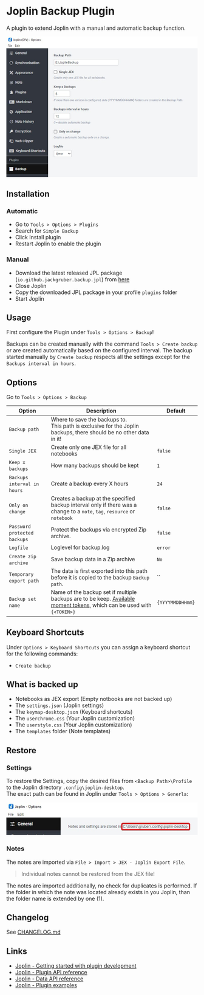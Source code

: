 # Joplin Backup Plugin

A plugin to extend Joplin with a manual and automatic backup function.

<img src=img/main.jpg>

## Installation

### Automatic

- Go to `Tools > Options > Plugins`
- Search for `Simple Backup`
- Click Install plugin
- Restart Joplin to enable the plugin

### Manual

- Download the latest released JPL package (`io.github.jackgruber.backup.jpl`) from [here](https://github.com/JackGruber/joplin-plugin-backup/releases/latest)
- Close Joplin
- Copy the downloaded JPL package in your profile `plugins` folder
- Start Joplin

## Usage

First configure the Plugin under `Tools > Options > Backup`!

Backups can be created manually with the command `Tools > Create backup` or are created automatically based on the configured interval.
The backup started manually by `Create backup` respects all the settings except for the `Backups interval in hours`.

## Options

Go to `Tools > Options > Backup`

| Option                       | Description                                                                                                                                                              | Default          |
| ---------------------------- | ------------------------------------------------------------------------------------------------------------------------------------------------------------------------ | ---------------- |
| `Backup path`                | Where to save the backups to. <br>This path is exclusive for the Joplin backups, there should be no other data in it!                                                    |                  |
| `Single JEX`                 | Create only one JEX file for all notebooks                                                                                                                               | `false`          |
| `Keep x backups`             | How many backups should be kept                                                                                                                                          | `1`              |
| `Backups interval in hours`  | Create a backup every X hours                                                                                                                                            | `24`             |
| `Only on change`             | Creates a backup at the specified backup interval only if there was a change to a `note`, `tag`, `resource` or `notebook`                                                | `false`          |
| `Password protected backups` | Protect the backups via encrypted Zip archive.                                                                                                                           | `false`          |
| `Logfile`                    | Loglevel for backup.log                                                                                                                                                  | `error`          |
| `Create zip archive`         | Save backup data in a Zip archive                                                                                                                                        | `No`             |
| `Temporary export path`      | The data is first exported into this path before it is copied to the backup `Backup path`.                                                                               | ``               |
| `Backup set name`            | Name of the backup set if multiple backups are to be keep. [Available moment tokens](https://momentjs.com/docs/#/displaying/format/), which can be used with `{<TOKEN>}` | `{YYYYMMDDHHmm}` |

## Keyboard Shortcuts

Under `Options > Keyboard Shortcuts` you can assign a keyboard shortcut for the following commands:

- `Create backup`

## What is backed up

- Notebooks as JEX export (Empty notbooks are not backed up)
- The `settings.json` (Joplin settings)
- The `keymap-desktop.json` (Keyboard shortcuts)
- The `userchrome.css` (Your Joplin customization)
- The `userstyle.css` (Your Joplin customization)
- The `templates` folder (Note templates)

## Restore

### Settings

To restore the Settings, copy the desired files from `<Backup Path>\Profile` to the Joplin directory `.config\joplin-desktop`.  
The exact path can be found in Joplin under `Tools > Options > Generla`:

<img src=img/joplin_path_in_gui.jpg>

### Notes

The notes are imported via `File > Import > JEX - Joplin Export File`.

> Individual notes cannot be restored from the JEX file!

The notes are imported additionally, no check for duplicates is performed.
If the folder in which the note was located already exists in you Joplin, than the folder name is extended by one (1).

## Changelog

See [CHANGELOG.md](CHANGELOG.md)

## Links

- [Joplin - Getting started with plugin development](https://joplinapp.org/api/get_started/plugins/)
- [Joplin - Plugin API reference](https://joplinapp.org/api/references/plugin_api/classes/joplin.html)
- [Joplin - Data API reference](https://joplinapp.org/api/references/rest_api/)
- [Joplin - Plugin examples](https://github.com/laurent22/joplin/tree/dev/packages/app-cli/tests/support/plugins)
